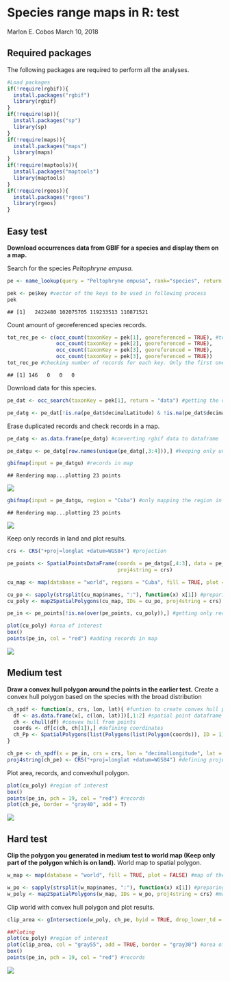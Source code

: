 Species range maps in R: test
================
Marlon E. Cobos
March 10, 2018

Required packages
-----------------

The following packages are required to perform all the analyses.

``` r
#Load packages
if(!require(rgbif)){
  install.packages("rgbif")
  library(rgbif)
}
if(!require(sp)){
  install.packages("sp")
  library(sp)
}
if(!require(maps)){
  install.packages("maps")
  library(maps)
}
if(!require(maptools)){
  install.packages("maptools")
  library(maptools)
}
if(!require(rgeos)){
  install.packages("rgeos")
  library(rgeos)
}
```

Easy test
---------

**Download occurrences data from GBIF for a species and display them on a map.**

Search for the species *Peltophryne empusa*.

``` r
pe <- name_lookup(query = "Peltophryne empusa", rank="species", return = "data") #data frame with information of the species

pek <- pe$key #vector of the keys to be used in following process
pek
```

    ## [1]   2422480 102075705 119233513 110871521

Count amount of georeferenced species records.

``` r
tot_rec_pe <- c(occ_count(taxonKey = pek[1], georeferenced = TRUE), #total number of records for this species using all keys
                occ_count(taxonKey = pek[2], georeferenced = TRUE),
                occ_count(taxonKey = pek[3], georeferenced = TRUE),
                occ_count(taxonKey = pek[3], georeferenced = TRUE))
tot_rec_pe #checking number of records for each key. Only the first one is useful
```

    ## [1] 146   0   0   0

Download data for this species.

``` r
pe_dat <- occ_search(taxonKey = pek[1], return = "data") #getting the data from GBIF

pe_datg <- pe_dat[!is.na(pe_dat$decimalLatitude) & !is.na(pe_dat$decimalLongitude),] #keeping only georeferenced records
```

Erase duplicated records and check records in a map.

``` r
pe_datg <- as.data.frame(pe_datg) #converting rgbif data to dataframe

pe_datgu <- pe_datg[row.names(unique(pe_datg[,3:4])),] #keeping only unique records

gbifmap(input = pe_datgu) #records in map
```

    ## Rendering map...plotting 23 points

![](Marlon_E_Cobos_test_files/figure-markdown_github/unnamed-chunk-5-1.png)

``` r
gbifmap(input = pe_datgu, region = "Cuba") #only mapping the region in wich the species actually is
```

    ## Rendering map...plotting 23 points

![](Marlon_E_Cobos_test_files/figure-markdown_github/unnamed-chunk-5-2.png)

Keep only records in land and plot results.

``` r
crs <- CRS("+proj=longlat +datum=WGS84") #projection

pe_points <- SpatialPointsDataFrame(coords = pe_datgu[,4:3], data = pe_datgu, #converting dataframe in spatialpointdataframe 
                                    proj4string = crs)

cu_map <- map(database = "world", regions = "Cuba", fill = TRUE, plot = FALSE) #map of Cuba

cu_po <- sapply(strsplit(cu_map$names, ":"), function(x) x[1]) #preparing data to create polygon
cu_poly <- map2SpatialPolygons(cu_map, IDs = cu_po, proj4string = crs) #map to polygon

pe_in <- pe_points[!is.na(over(pe_points, cu_poly)),] #getting only records in land

plot(cu_poly) #area of interest
box()
points(pe_in, col = "red") #adding records in map
```

![](Marlon_E_Cobos_test_files/figure-markdown_github/unnamed-chunk-6-1.png)

Medium test
-----------

**Draw a convex hull polygon around the points in the earlier test.** Create a convex hull polygon based on the species with the broad distribution

``` r
ch_spdf <- function(x, crs, lon, lat){ #funtion to create convex hull polygon
  df <- as.data.frame(x[, c(lon, lat)])[,1:2] #spatial point dataframe to data frame keeping only coordinates
  ch <- chull(df) #convex hull from points
  coords <- df[c(ch, ch[1]),] #defining coordinates
  ch_Pp <- SpatialPolygons(list(Polygons(list(Polygon(coords)), ID = 1))) #transformation of C_hull into a polygon
}

ch_pe <- ch_spdf(x = pe_in, crs = crs, lon = "decimalLongitude", lat = "decimalLatitude") #creating convexhull polygon
proj4string(ch_pe) <- CRS("+proj=longlat +datum=WGS84") #defining projection
```

Plot area, records, and convexhull polygon.

``` r
plot(cu_poly) #region of interest
box()
points(pe_in, pch = 19, col = "red") #records
plot(ch_pe, border = "gray40", add = T)
```

![](Marlon_E_Cobos_test_files/figure-markdown_github/unnamed-chunk-8-1.png)

Hard test
---------

**Clip the polygon you generated in medium test to world map (Keep only part of the polygon which is on land).** World map to spatial polygon.

``` r
w_map <- map(database = "world", fill = TRUE, plot = FALSE) #map of the world

w_po <- sapply(strsplit(w_map$names, ":"), function(x) x[1]) #preparing data to create polygon
w_poly <- map2SpatialPolygons(w_map, IDs = w_po, proj4string = crs) #map to polygon
```

Clip world with convex hull polygon and plot results.

``` r
clip_area <- gIntersection(w_poly, ch_pe, byid = TRUE, drop_lower_td = TRUE)

##Ploting
plot(cu_poly) #region of interest
plot(clip_area, col = "gray55", add = TRUE, border = "gray30") #area of interest clipped with convexhull
box()
points(pe_in, pch = 19, col = "red") #records
```

![](Marlon_E_Cobos_test_files/figure-markdown_github/unnamed-chunk-10-1.png)
